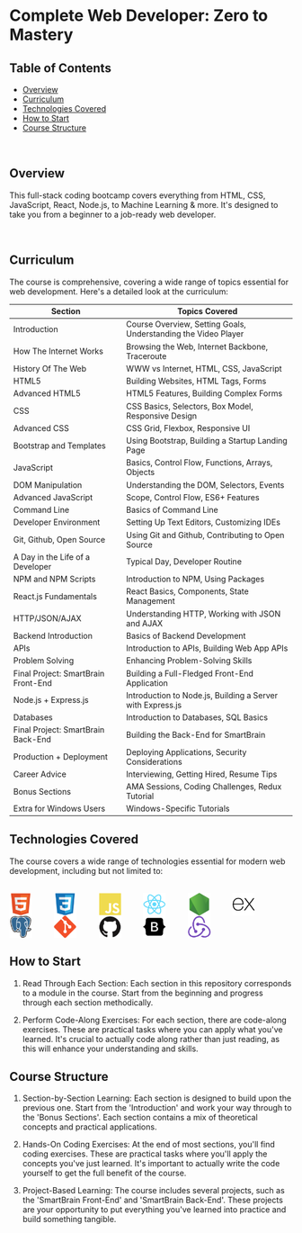 <!-- omit in toc -->
# Complete Web Developer: Zero to Mastery
<!-- omit in toc -->
## Table of Contents
- [Overview](#overview)
- [Curriculum](#curriculum)
- [Technologies Covered](#technologies-covered)
- [How to Start](#how-to-start)
- [Course Structure](#course-structure)

<br />

## Overview
This full-stack coding bootcamp covers everything from HTML, CSS, JavaScript, React, Node.js, to Machine Learning & more. It's designed to take you from a beginner to a job-ready web developer.

<br />

## Curriculum
The course is comprehensive, covering a wide range of topics essential for web development. Here's a detailed look at the curriculum:

| Section | Topics Covered |
|---------|----------------|
| Introduction | Course Overview, Setting Goals, Understanding the Video Player |
| How The Internet Works | Browsing the Web, Internet Backbone, Traceroute |
| History Of The Web | WWW vs Internet, HTML, CSS, JavaScript |
| HTML5 | Building Websites, HTML Tags, Forms |
| Advanced HTML5 | HTML5 Features, Building Complex Forms |
| CSS | CSS Basics, Selectors, Box Model, Responsive Design |
| Advanced CSS | CSS Grid, Flexbox, Responsive UI |
| Bootstrap and Templates | Using Bootstrap, Building a Startup Landing Page |
| JavaScript | Basics, Control Flow, Functions, Arrays, Objects |
| DOM Manipulation | Understanding the DOM, Selectors, Events |
| Advanced JavaScript | Scope, Control Flow, ES6+ Features |
| Command Line | Basics of Command Line |
| Developer Environment | Setting Up Text Editors, Customizing IDEs |
| Git, Github, Open Source | Using Git and Github, Contributing to Open Source |
| A Day in the Life of a Developer | Typical Day, Developer Routine |
| NPM and NPM Scripts | Introduction to NPM, Using Packages |
| React.js Fundamentals | React Basics, Components, State Management |
| HTTP/JSON/AJAX | Understanding HTTP, Working with JSON and AJAX |
| Backend Introduction | Basics of Backend Development |
| APIs | Introduction to APIs, Building Web App APIs |
| Problem Solving | Enhancing Problem-Solving Skills |
| Final Project: SmartBrain Front-End | Building a Full-Fledged Front-End Application |
| Node.js + Express.js | Introduction to Node.js, Building a Server with Express.js |
| Databases | Introduction to Databases, SQL Basics |
| Final Project: SmartBrain Back-End | Building the Back-End for SmartBrain |
| Production + Deployment | Deploying Applications, Security Considerations |
| Career Advice | Interviewing, Getting Hired, Resume Tips |
| Bonus Sections | AMA Sessions, Coding Challenges, Redux Tutorial |
| Extra for Windows Users | Windows-Specific Tutorials |

## Technologies Covered
The course covers a wide range of technologies essential for modern web development, including but not limited to:

<div style="display: inline_block"><br>
  <img height="40" align="center" alt="HTML5" src="https://raw.githubusercontent.com/devicons/devicon/master/icons/html5/html5-original.svg">
  &nbsp;&nbsp;&nbsp;&nbsp;&nbsp;&nbsp;&nbsp;&nbsp;
  <img height="40" align="center" alt="CSS3" src="https://raw.githubusercontent.com/devicons/devicon/master/icons/css3/css3-original.svg">
  &nbsp;&nbsp;&nbsp;&nbsp;&nbsp;&nbsp;&nbsp;&nbsp;
  <img height="40" align="center" alt="JavaScript" src="https://raw.githubusercontent.com/devicons/devicon/master/icons/javascript/javascript-plain.svg">
  &nbsp;&nbsp;&nbsp;&nbsp;&nbsp;&nbsp;&nbsp;&nbsp;
  <img height="40" align="center" alt="React" src="https://raw.githubusercontent.com/devicons/devicon/master/icons/react/react-original.svg">
  &nbsp;&nbsp;&nbsp;&nbsp;&nbsp;&nbsp;&nbsp;&nbsp;
  <img height="40" align="center" alt="Node.js" src="https://raw.githubusercontent.com/devicons/devicon/master/icons/nodejs/nodejs-original.svg">
  &nbsp;&nbsp;&nbsp;&nbsp;&nbsp;&nbsp;&nbsp;&nbsp;
  <img height="40" align="center" alt="Express.js" src="https://raw.githubusercontent.com/devicons/devicon/master/icons/express/express-original.svg">
  &nbsp;&nbsp;&nbsp;&nbsp;&nbsp;&nbsp;&nbsp;&nbsp;
  <img height="40" align="center" alt="PostgreSQL" src="https://raw.githubusercontent.com/devicons/devicon/master/icons/postgresql/postgresql-original.svg">
  &nbsp;&nbsp;&nbsp;&nbsp;&nbsp;&nbsp;&nbsp;&nbsp;
  <img height="40" align="center" alt="Git" src="https://raw.githubusercontent.com/devicons/devicon/master/icons/git/git-original.svg">
  &nbsp;&nbsp;&nbsp;&nbsp;&nbsp;&nbsp;&nbsp;&nbsp;
  <img height="40" align="center" alt="GitHub" src="https://raw.githubusercontent.com/devicons/devicon/master/icons/github/github-original.svg">
  &nbsp;&nbsp;&nbsp;&nbsp;&nbsp;&nbsp;&nbsp;&nbsp;
  <img height="40" align="center" alt="Bootstrap" src="https://raw.githubusercontent.com/devicons/devicon/master/icons/bootstrap/bootstrap-plain.svg">
  &nbsp;&nbsp;&nbsp;&nbsp;&nbsp;&nbsp;&nbsp;&nbsp;
  <img height="40" align="center" alt="Redux" src="https://raw.githubusercontent.com/devicons/devicon/master/icons/redux/redux-original.svg">
</div>

## How to Start
1. Read Through Each Section: Each section in this repository corresponds to a module in the course. Start from the beginning and progress through each section methodically.
   
2. Perform Code-Along Exercises: For each section, there are code-along exercises. These are practical tasks where you can apply what you've learned. It's crucial to actually code along rather than just reading, as this will enhance your understanding and skills.

## Course Structure
1. Section-by-Section Learning: Each section is designed to build upon the previous one. Start from the 'Introduction' and work your way through to the 'Bonus Sections'. Each section contains a mix of theoretical concepts and practical applications.

2. Hands-On Coding Exercises: At the end of most sections, you'll find coding exercises. These are practical tasks where you'll apply the concepts you've just learned. It's important to actually write the code yourself to get the full benefit of the course.

3. Project-Based Learning: The course includes several projects, such as the 'SmartBrain Front-End' and 'SmartBrain Back-End'. These projects are your opportunity to put everything you've learned into practice and build something tangible.